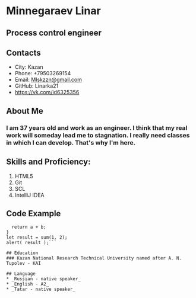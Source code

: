 # Minnegaraev Linar
## Process control engineer

## Contacts
* City: Kazan
* Phone: +79503269154
* Email: Mlskzzn@gmail.com
* GitHub: Linarka21
* https://vk.com/id6325356

## About Me
### I am 37 years old and work as an engineer. I think that my real work will someday lead me to stagnation. I really need classes in which I can develop. That's why I'm here.

## Skills and Proficiency:
1. HTML5
1. Git
1. SCL
1. IntelliJ IDEA

## Code Example
```function sum(a, b) {  
  return a + b;  
}  
let result = sum(1, 2);  
alert( result );```

## Education
### Kazan National Research Technical University named after A. N. Tupolev - KAI

## Language
* _Russian - native speaker_
* _English - A2_ 
* _Tatar - native speaker_